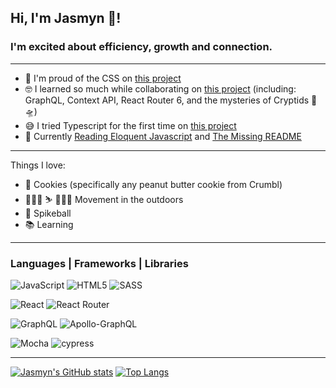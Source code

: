## Hi, I'm Jasmyn 👋!

### I'm excited about efficiency, growth and connection.

***

- 🎨 I'm proud of the CSS on [this project](https://github.com/jasmyn2244/overlook-repo)
- 🤓 I learned so much while collaborating on [this project](https://github.com/jasmyn2244/ok-cryptid-fe) (including: GraphQL, Context API, React Router 6, and the mysteries of Cryptids 👣🛸)
- 😅 I tried Typescript for the first time on [this project](https://github.com/jasmyn2244/Round-House-Rumble)
- 📖 Currently [Reading Eloquent Javascript](https://open.umn.edu/opentextbooks/textbooks/453) and [The Missing README](https://www.goodreads.com/en/book/show/57271519-the-missing-readme)

***

Things I love:
- 🍪 Cookies (specifically any peanut butter cookie from Crumbl)
- 🚵🏽‍♀️ ⛷ 🧗🏽‍♀️ Movement in the outdoors 
- 🏐 Spikeball
- 📚 Learning 

***

### Languages | Frameworks | Libraries

![JavaScript](https://img.shields.io/badge/javascript-%23323330.svg?style=for-the-badge&logo=javascript&logoColor=%23F7DF1E)
![HTML5](https://img.shields.io/badge/html5-%23E34F26.svg?style=for-the-badge&logo=html5&logoColor=white)
![SASS](https://img.shields.io/badge/SASS-hotpink.svg?style=for-the-badge&logo=SASS&logoColor=white)

![React](https://img.shields.io/badge/react-%2320232a.svg?style=for-the-badge&logo=react&logoColor=%2361DAFB)
![React Router](https://img.shields.io/badge/React_Router-CA4245?style=for-the-badge&logo=react-router&logoColor=white)

![GraphQL](https://img.shields.io/badge/-GraphQL-E10098?style=for-the-badge&logo=graphql&logoColor=white)
![Apollo-GraphQL](https://img.shields.io/badge/-ApolloGraphQL-311C87?style=for-the-badge&logo=apollo-graphql)

![Mocha](https://img.shields.io/badge/-mocha-%238D6748?style=for-the-badge&logo=mocha&logoColor=white)
![cypress](https://img.shields.io/badge/-cypress-%23E5E5E5?style=for-the-badge&logo=cypress&logoColor=058a5e)

***

[![Jasmyn's GitHub stats](https://github-readme-stats.vercel.app/api?username=jasmyn2244)](https://github.com/jasmyn2244/github-readme-stats)
[![Top Langs](https://github-readme-stats.vercel.app/api/top-langs/?username=jasmyn2244&layout=compact)](https://github.com/jasmyn2244/github-readme-stats)




<!--
**jasmyn2244/jasmyn2244** is a ✨ _special_ ✨ repository because its `README.md` (this file) appears on your GitHub profile.



- 🔭 I’m currently working on ...
- 🌱 I’m currently learning ...
- 👯 I’m looking to collaborate on ...
- 🤔 I’m looking for help with ...
- 💬 Ask me about ...
- 📫 How to reach me: ...
- 😄 Pronouns: ...
- ⚡ Fun fact: ...
-->
